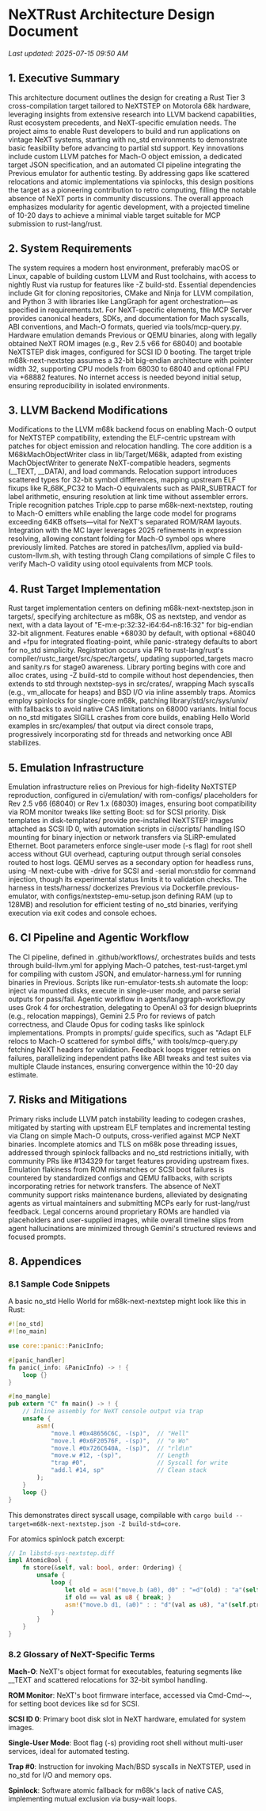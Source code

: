 # NeXTRust Architecture Design Document

*Last updated: 2025-07-15 09:50 AM*

## 1. Executive Summary

This architecture document outlines the design for creating a Rust Tier 3 cross-compilation target tailored to NeXTSTEP on Motorola 68k hardware, leveraging insights from extensive research into LLVM backend capabilities, Rust ecosystem precedents, and NeXT-specific emulation needs. The project aims to enable Rust developers to build and run applications on vintage NeXT systems, starting with no_std environments to demonstrate basic feasibility before advancing to partial std support. Key innovations include custom LLVM patches for Mach-O object emission, a dedicated target JSON specification, and an automated CI pipeline integrating the Previous emulator for authentic testing. By addressing gaps like scattered relocations and atomic implementations via spinlocks, this design positions the target as a pioneering contribution to retro computing, filling the notable absence of NeXT ports in community discussions. The overall approach emphasizes modularity for agentic development, with a projected timeline of 10-20 days to achieve a minimal viable target suitable for MCP submission to rust-lang/rust.

## 2. System Requirements

The system requires a modern host environment, preferably macOS or Linux, capable of building custom LLVM and Rust toolchains, with access to nightly Rust via rustup for features like -Z build-std. Essential dependencies include Git for cloning repositories, CMake and Ninja for LLVM compilation, and Python 3 with libraries like LangGraph for agent orchestration—as specified in requirements.txt. For NeXT-specific elements, the MCP Server provides canonical headers, SDKs, and documentation for Mach syscalls, ABI conventions, and Mach-O formats, queried via tools/mcp-query.py. Hardware emulation demands Previous or QEMU binaries, along with legally obtained NeXT ROM images (e.g., Rev 2.5 v66 for 68040) and bootable NeXTSTEP disk images, configured for SCSI ID 0 booting. The target triple m68k-next-nextstep assumes a 32-bit big-endian architecture with pointer width 32, supporting CPU models from 68030 to 68040 and optional FPU via +68882 features. No internet access is needed beyond initial setup, ensuring reproducibility in isolated environments.

## 3. LLVM Backend Modifications

Modifications to the LLVM m68k backend focus on enabling Mach-O output for NeXTSTEP compatibility, extending the ELF-centric upstream with patches for object emission and relocation handling. The core addition is a M68kMachObjectWriter class in lib/Target/M68k, adapted from existing MachObjectWriter to generate NeXT-compatible headers, segments (__TEXT, __DATA), and load commands. Relocation support introduces scattered types for 32-bit symbol differences, mapping upstream ELF fixups like R_68K_PC32 to Mach-O equivalents such as PAIR_SUBTRACT for label arithmetic, ensuring resolution at link time without assembler errors. Triple recognition patches Triple.cpp to parse m68k-next-nextstep, routing to Mach-O emitters while enabling the large code model for programs exceeding 64KB offsets—vital for NeXT's separated ROM/RAM layouts. Integration with the MC layer leverages 2025 refinements in expression resolving, allowing constant folding for Mach-O symbol ops where previously limited. Patches are stored in patches/llvm, applied via build-custom-llvm.sh, with testing through Clang compilations of simple C files to verify Mach-O validity using otool equivalents from MCP tools.

## 4. Rust Target Implementation

Rust target implementation centers on defining m68k-next-nextstep.json in targets/, specifying architecture as m68k, OS as nextstep, and vendor as next, with a data layout of "E-m:e-p:32:32-i64:64-n8:16:32" for big-endian 32-bit alignment. Features enable +68030 by default, with optional +68040 and +fpu for integrated floating-point, while panic-strategy defaults to abort for no_std simplicity. Registration occurs via PR to rust-lang/rust's compiler/rustc_target/src/spec/targets/, updating supported_targets macro and sanity.rs for stage0 awareness. Library porting begins with core and alloc crates, using -Z build-std to compile without host dependencies, then extends to std through nextstep-sys in src/crates/, wrapping Mach syscalls (e.g., vm_allocate for heaps) and BSD I/O via inline assembly traps. Atomics employ spinlocks for single-core m68k, patching library/std/src/sys/unix/ with fallbacks to avoid native CAS limitations on 68000 variants. Initial focus on no_std mitigates SIGILL crashes from core builds, enabling Hello World examples in src/examples/ that output via direct console traps, progressively incorporating std for threads and networking once ABI stabilizes.

## 5. Emulation Infrastructure

Emulation infrastructure relies on Previous for high-fidelity NeXTSTEP reproduction, configured in ci/emulation/ with rom-configs/ placeholders for Rev 2.5 v66 (68040) or Rev 1.x (68030) images, ensuring boot compatibility via ROM monitor tweaks like setting Boot: sd for SCSI priority. Disk templates in disk-templates/ provide pre-installed NeXTSTEP images attached as SCSI ID 0, with automation scripts in ci/scripts/ handling ISO mounting for binary injection or network transfers via SLiRP-emulated Ethernet. Boot parameters enforce single-user mode (-s flag) for root shell access without GUI overhead, capturing output through serial consoles routed to host logs. QEMU serves as a secondary option for headless runs, using -M next-cube with -drive for SCSI and -serial mon:stdio for command injection, though its experimental status limits it to validation checks. The harness in tests/harness/ dockerizes Previous via Dockerfile.previous-emulator, with configs/nextstep-emu-setup.json defining RAM (up to 128MB) and resolution for efficient testing of no_std binaries, verifying execution via exit codes and console echoes.

## 6. CI Pipeline and Agentic Workflow

The CI pipeline, defined in .github/workflows/, orchestrates builds and tests through build-llvm.yml for applying Mach-O patches, test-rust-target.yml for compiling with custom JSON, and emulator-harness.yml for running binaries in Previous. Scripts like run-emulator-tests.sh automate the loop: inject via mounted disks, execute in single-user mode, and parse serial outputs for pass/fail. Agentic workflow in agents/langgraph-workflow.py uses Grok 4 for orchestration, delegating to OpenAI o3 for design blueprints (e.g., relocation mappings), Gemini 2.5 Pro for reviews of patch correctness, and Claude Opus for coding tasks like spinlock implementations. Prompts in prompts/ guide specifics, such as "Adapt ELF relocs to Mach-O scattered for symbol diffs," with tools/mcp-query.py fetching NeXT headers for validation. Feedback loops trigger retries on failures, parallelizing independent paths like ABI tweaks and test suites via multiple Claude instances, ensuring convergence within the 10-20 day estimate.

## 7. Risks and Mitigations

Primary risks include LLVM patch instability leading to codegen crashes, mitigated by starting with upstream ELF templates and incremental testing via Clang on simple Mach-O outputs, cross-verified against MCP NeXT binaries. Incomplete atomics and TLS on m68k pose threading issues, addressed through spinlock fallbacks and no_std restrictions initially, with community PRs like #134329 for target features providing upstream fixes. Emulation flakiness from ROM mismatches or SCSI boot failures is countered by standardized configs and QEMU fallbacks, with scripts incorporating retries for network transfers. The absence of NeXT community support risks maintenance burdens, alleviated by designating agents as virtual maintainers and submitting MCPs early for rust-lang/rust feedback. Legal concerns around proprietary ROMs are handled via placeholders and user-supplied images, while overall timeline slips from agent hallucinations are minimized through Gemini's structured reviews and focused prompts.

## 8. Appendices

### 8.1 Sample Code Snippets

A basic no_std Hello World for m68k-next-nextstep might look like this in Rust:

```rust
#![no_std]
#![no_main]

use core::panic::PanicInfo;

#[panic_handler]
fn panic(_info: &PanicInfo) -> ! {
    loop {}
}

#[no_mangle]
pub extern "C" fn main() -> ! {
    // Inline assembly for NeXT console output via trap
    unsafe {
        asm!(
            "move.l #0x48656C6C, -(sp)",  // "Hell"
            "move.l #0x6F20576F, -(sp)",  // "o Wo"
            "move.l #0x726C640A, -(sp)",  // "rld\n"
            "move.w #12, -(sp)",          // Length
            "trap #0",                    // Syscall for write
            "add.l #14, sp"               // Clean stack
        );
    }
    loop {}
}
```

This demonstrates direct syscall usage, compilable with `cargo build --target=m68k-next-nextstep.json -Z build-std=core`.

For atomics spinlock patch excerpt:

```rust
// In libstd-sys-nextstep.diff
impl AtomicBool {
    fn store(&self, val: bool, order: Ordering) {
        unsafe {
            loop {
                let old = asm!("move.b (a0), d0" : "=d"(old) : "a"(self.ptr) : "d0" : "volatile");
                if old == val as u8 { break; }
                asm!("move.b d1, (a0)" : : "d"(val as u8), "a"(self.ptr) : "memory" : "volatile");
            }
        }
    }
}
```

### 8.2 Glossary of NeXT-Specific Terms

**Mach-O**: NeXT's object format for executables, featuring segments like __TEXT and scattered relocations for 32-bit symbol handling.

**ROM Monitor**: NeXT's boot firmware interface, accessed via Cmd-Cmd-~, for setting boot devices like sd for SCSI.

**SCSI ID 0**: Primary boot disk slot in NeXT hardware, emulated for system images.

**Single-User Mode**: Boot flag (-s) providing root shell without multi-user services, ideal for automated testing.

**Trap #0**: Instruction for invoking Mach/BSD syscalls in NeXTSTEP, used in no_std for I/O and memory ops.

**Spinlock**: Software atomic fallback for m68k's lack of native CAS, implementing mutual exclusion via busy-wait loops.